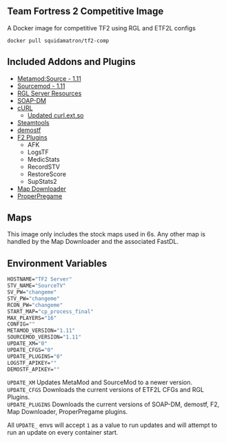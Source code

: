 ## Team Fortress 2 Competitive Image

A Docker image for competitive TF2 using RGL and ETF2L configs

```
docker pull squidamatron/tf2-comp
```

## Included Addons and Plugins

- [Metamod:Source - 1.11](https://www.sourcemm.net/)
- [Sourcemod - 1.11](https://www.sourcemod.net/)
- [RGL Server Resources](https://github.com/RGLgg/server-resources-updater)
- [SOAP-DM](https://github.com/sapphonie/SOAP-TF2DM)
- [cURL](https://storage.googleapis.com/google-code-archive-downloads/v2/code.google.com/sourcemod-curl-extension/curl_1.3.0.0.zip)
	- [Updated curl.ext.so](https://forums.alliedmods.net/showpost.php?p=2432337&postcount=182)
- [Steamtools](https://builds.limetech.io/?p=steamtools)
- [demostf](https://github.com/demostf/plugin)
- [F2 Plugins](https://www.teamfortress.tv/13598/?page=1#post-1)
	- AFK
	- LogsTF
	- MedicStats
	- RecordSTV
	- RestoreScore
	- SupStats2
- [Map Downloader](https://github.com/nutcity/mapdownloader)
- [ProperPregame](https://github.com/nutcity/ProperPregame)

## Maps

This image only includes the stock maps used in 6s. Any other map is handled by the Map Downloader and the associated FastDL.

## Environment Variables

```dockerfile
HOSTNAME="TF2 Server"
STV_NAME="SourceTV"
SV_PW="changeme"
STV_PW="changeme"
RCON_PW="changeme"
START_MAP="cp_process_final"
MAX_PLAYERS="16"
CONFIG=""
METAMOD_VERSION="1.11"
SOURCEMOD_VERSION="1.11"
UPDATE_XM="0"
UPDATE_CFGS="0"
UPDATE_PLUGINS="0"
LOGSTF_APIKEY=""
DEMOSTF_APIKEY=""
```
`UPDATE_XM` Updates MetaMod and SourceMod to a newer version.  
`UPDATE_CFGS` Downloads the current versions of ETF2L CFGs and RGL Plugins.  
`UPDATE_PLUGINS` Downloads the current versions of SOAP-DM, demostf, F2, Map Downloader, ProperPregame plugins.

All `UPDATE_` envs will accept `1` as a value to run updates and will attempt to run an update on every container start.
